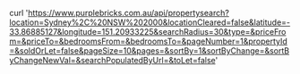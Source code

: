 curl 'https://www.purplebricks.com.au/api/propertysearch?location=Sydney%2C%20NSW%202000&locationCleared=false&latitude=-33.86885127&longitude=151.20933225&searchRadius=30&type=&priceFrom=&priceTo=&bedroomsFrom=&bedroomsTo=&pageNumber=1&propertyId=&soldOrLet=false&pageSize=10&pages=&sortBy=1&sortByChange=&sortByChangeNewVal=&searchPopulatedByUrl=&toLet=false'
